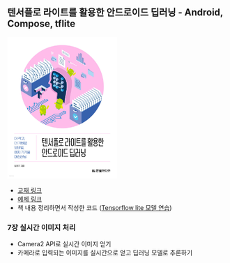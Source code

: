 ## 텐서플로 라이트를 활용한 안드로이드 딥러닝 - Android, Compose, tflite

<img src="book_image.png" width="50%" height="50%">

- [교재 링크](http://www.yes24.com/Product/Goods/102815465)
- [예제 링크](https://github.com/dualcoder-pe/android_tflite)
- 책 내용 정리하면서 작성한 코드 ([Tensorflow lite 모델 연습](https://github.com/boring-km/tflite-android-practice))

### 7장 실시간 이미지 처리
- Camera2 API로 실시간 이미지 얻기
- 카메라로 입력되는 이미지를 실시간으로 얻고 딥러닝 모델로 추론하기
